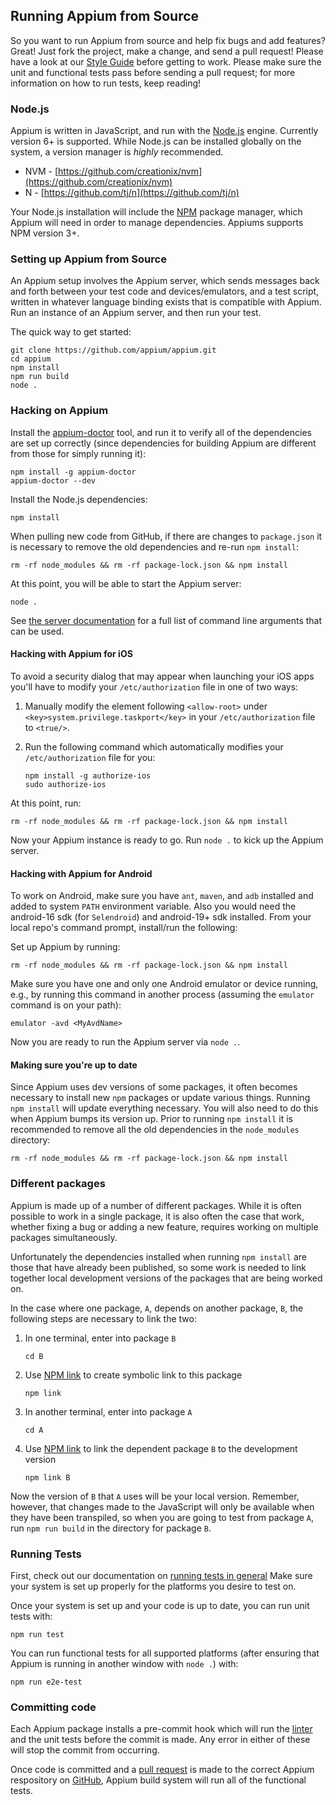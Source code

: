 ## Running Appium from Source

So you want to run Appium from source and help fix bugs and add features?
Great! Just fork the project, make a change, and send a pull request! Please
have a look at our [Style Guide](style-guide.md) before getting to work.
Please make sure the unit and functional tests pass before sending a pull
request; for more information on how to run tests, keep reading!

### Node.js

Appium is written in JavaScript, and run with the [Node.js](https://nodejs.org/) engine. Currently
version 6+ is supported. While Node.js can be installed globally on the system,
a version manager is _highly_ recommended.
* NVM - [https://github.com/creationix/nvm](https://github.com/creationix/nvm)
* N - [https://github.com/tj/n](https://github.com/tj/n)

Your Node.js installation will include the [NPM](https://www.npmjs.com/) package manager, which Appium
will need in order to manage dependencies. Appiums supports NPM version 3+.

### Setting up Appium from Source

An Appium setup involves the Appium server, which sends messages back and forth
between your test code and devices/emulators, and a test script, written in
whatever language binding exists that is compatible with Appium. Run an
instance of an Appium server, and then run your test.

The quick way to get started:

```
git clone https://github.com/appium/appium.git
cd appium
npm install
npm run build
node .
```

### Hacking on Appium

Install the [appium-doctor](https://github.com/appium/appium-doctor) tool, and run it to verify all of the
dependencies are set up correctly (since dependencies for building Appium
are different from those for simply running it):
```
npm install -g appium-doctor
appium-doctor --dev
```
Install the Node.js dependencies:
```
npm install
```

When pulling new code from GitHub, if there are changes to `package.json` it
is necessary to remove the old dependencies and re-run `npm install`:

```
rm -rf node_modules && rm -rf package-lock.json && npm install
```

At this point, you will be able to start the Appium server:

```
node .
```

See [the server documentation](/docs/en/writing-running-appium/server-args.md)
for a full list of command line arguments that can be used.

#### Hacking with Appium for iOS

To avoid a security dialog that may appear when launching your iOS apps you'll
have to modify your `/etc/authorization` file in one of two ways:

1. Manually modify the element following `<allow-root>` under `<key>system.privilege.taskport</key>`
   in your `/etc/authorization` file to `<true/>`.

2. Run the following command which automatically modifies your
   `/etc/authorization` file for you:

    ```
    npm install -g authorize-ios
    sudo authorize-ios
	```

At this point, run:

```
rm -rf node_modules && rm -rf package-lock.json && npm install
```

Now your Appium instance is ready to go. Run `node .` to kick up the Appium server.

#### Hacking with Appium for Android

To work on Android, make sure you have `ant`, `maven`, and `adb` installed 
and added to system `PATH` environment variable. Also you would need the 
android-16 sdk (for `Selendroid`) and android-19+ sdk installed.
From your local repo's command prompt, install/run the following:

Set up Appium by running:

```
rm -rf node_modules && rm -rf package-lock.json && npm install
```

Make sure you have one and only one Android emulator or device running, e.g.,
by running this command in another process (assuming the `emulator` command is
on your path):

```
emulator -avd <MyAvdName>
```

Now you are ready to run the Appium server via `node .`.

#### Making sure you're up to date

Since Appium uses dev versions of some packages, it often becomes necessary to
install new `npm` packages or update various things. Running `npm install` will
update everything necessary. You will also need to do this when Appium bumps
its version up. Prior to running `npm install` it is recommended to remove
all the old dependencies in the `node_modules` directory:

```
rm -rf node_modules && rm -rf package-lock.json && npm install
```

### Different packages

Appium is made up of a number of different packages. While it is often possible
to work in a single package, it is also often the case that work, whether fixing
a bug or adding a new feature, requires working on multiple packages simultaneously.

Unfortunately the dependencies installed when running `npm install` are those that
have already been published, so some work is needed to link together local development
versions of the packages that are being worked on.

In the case where one package, `A`, depends on another package, `B`, the following steps 
are necessary to link the two:
1. In one terminal, enter into package `B`
    ```
    cd B
    ```
2. Use [NPM link](https://docs.npmjs.com/cli/link) to create symbolic link to this package
    ```
    npm link
    ```
3. In another terminal, enter into package `A`
    ```
    cd A
    ```
4. Use [NPM link](https://docs.npmjs.com/cli/link) to link the dependent package `B` to the development version
    ```
    npm link B
    ```

Now the version of `B` that `A` uses will be your local version. Remember, however, that
changes made to the JavaScript will only be available when they have been transpiled, so
when you are going to test from package `A`, run `npm run build` in the directory for 
package `B`.

### Running Tests

First, check out our documentation on [running tests in
general](/docs/en/writing-running-appium/running-tests.md) Make sure your
system is set up properly for the platforms you desire to test on.

Once your system is set up and your code is up to date, you can run unit tests
with:

```
npm run test
```

You can run functional tests for all supported platforms (after ensuring that
Appium is running in another window with `node .`) with:

```
npm run e2e-test
```

### Committing code

Each Appium package installs a pre-commit hook which will run the [linter](https://eslint.org/) and
the unit tests before the commit is made. Any error in either of these will stop
the commit from occurring.

Once code is committed and a [pull request](https://help.github.com/articles/about-pull-requests/) 
is made to the correct Appium respository on [GitHub](https://github.com/), Appium build system 
will run all of the functional tests.
